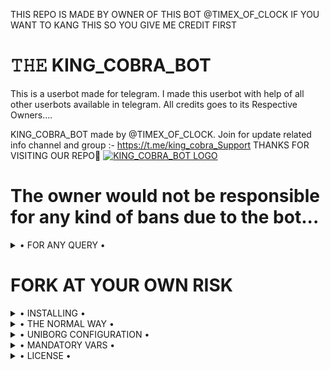 THIS REPO IS MADE BY OWNER OF THIS BOT @TIMEX_OF_CLOCK
IF YOU WANT TO KANG THIS SO YOU GIVE ME CREDIT FIRST



# 𝚃𝙷𝙴 KING_COBRA_BOT
This is a userbot made for telegram. I made this userbot with help of all other userbots available in telegram. All credits goes to its Respective Owners....

KING_COBRA_BOT made by @TIMEX_OF_CLOCK. Join for update related info channel and group :- https://t.me/king_cobra_Support THANKS FOR VISITING OUR REPO💖
[![KING_COBRA_BOT LOGO](https://telegra.ph/file/f3502155d34b8e05af4e4.jpg)](https://t.me/KING_COBRA_Support)


# The owner would not be responsible for any kind of bans due to the bot...


<details>

  <summary> • FOR ANY QUERY • </summary>
<h2 align="center"> <a href="https://t.me/king_cobra_Support_Support">☢️JOIN KING COBRA BOT SUPPORT☢️</a></h2>

</details>


# FORK AT YOUR OWN RISK

<details>

  <summary> • INSTALLING • </summary>

### The Easy Way

<h4>⚜️ DEPLOY TO HEROKU ⚜️</h4>

<a href="https://dashboard.heroku.com/new?button-url=https%3A%2F%2Fgithub.com%2FKING_COBRA_BotOP%2FKING_COBRA_BOT&template=https%3A%2F%2Fgithub.com%2FKING_COBRA_BOTOP%2FMafiaBot" rel="nofollow" style="background-color: initial; box-sizing: border-box; color: #0366d6; text-decoration-line: none;"><img alt="Deploy" data-canonical-src="https://www.herokucdn.com/deploy/button.svg" src="https://camo.githubusercontent.com/83b0e95b38892b49184e07ad572c94c8038323fb/68747470733a2f2f7777772e6865726f6b7563646e2e636f6d2f6465706c6f792f627574746f6e2e737667" style="border-style: none; box-sizing: initial; max-width: 100%;" /></a></div>

</details>

<details>

  <summary> • THE NORMAL WAY • </summary>

Simply clone the repository and run the main file:
```sh
git clone https://github.com/Bindasram/KINGCOBRA.git
cd KING_COBRA_BOT
virtualenv -p /usr/bin/python3 venv
. ./venv/bin/activate
pip install -r requirements.txt
# <Create local_config.py with variables as given below>
python3 -m userbot
```
### StringSession

[![String](https://telegra.ph/file/f3502155d34b8e05af4e4.jpg)](https://replit.com/@Bindasram/KINGCOBRA-1#main.py) 

    - Click On Generate String
    - Then Click On Green Run Button.
    - Wait for a while then fill the details.
    - String will be saved in your Saved Message.


<h1 align="center">TO HOST KING_COBRA LOCALLY OR ON ANY OTHER VPS CLICK BELOW</h1>

<h2 align="center"> <a href="https://github.com/Bindasram/KING_COBRA">⚡ ⓚιⓃ𝔾_ⓒ𝐨ⒷяＡ_乃Ø𝓣 ⚡</a></h2>

An example `local_config.py` file could be:

**Not All of the variables are mandatory**

__The Userbot should work by setting only the first two variables__

```python3
from heroku_config import Var

class Development(Var):
  APP_ID = 6
  API_HASH = "eb06d4abfb49dc3eeb1aeb98ae0f581e"
```

</details>

<details>

  <summary> • UNIBORG CONFIGURATION • </summary>

The UniBorg Config is situated in `userbot/uniborgConfig.py`.

**Heroku Configuration**
Simply just leave the Config as it is.

**Local Configuration**
Fortunately there are no Mandatory vars for the UniBorg Support Config.

</details>

<details>

  <summary> • MANDATORY VARS • </summary>

- Only two of the environment variables are mandatory.
- This is because of `telethon.errors.rpc_error_list.ApiIdPublishedFloodError`
    - `APP_ID`:   You can get this value from https://my.telegram.org
    - `API_HASH`:   You can get this value from https://my.telegram.org
- The userbot will not work without setting the mandatory vars.


</details>

<details>

  <summary> • LICENSE • </summary>

![](https://www.gnu.org/graphics/gplv3-or-later.png)

Copyright (C) 2021 KING_COBRA_BOT

Poject [KING_COBRA_BOT](https://github.com/Bindasram/KING_COBRA) is free software: you can redistribute it and/or modify

it under the terms of the GNU General Public License as published by

the Free Software Foundation, either version 3 of the License, or

(at your option) any later version.

This program is distributed in the hope that it will be useful,

but WITHOUT ANY WARRANTY; without even the implied warranty of

MERCHANTABILITY or FITNESS FOR A PARTICULAR PURPOSE.  See the

GNU General Public License for more details.

You should have received a copy of the GNU General Public License

along with this program. If not, see <https://www.gnu.org/licenses/>.

</details>

